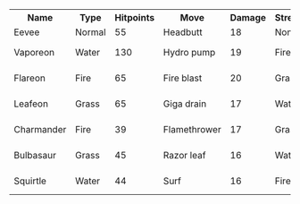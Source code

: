 
<table>
    <tr><th>Name</th><th>Type</th><th>Hitpoints</th><th>Move</th><th>Damage</th><th>Strength</th><th>Weakness</th><th>Sound</th></tr>
    <tr><td>Eevee</td><td>Normal</td><td>55</td><td>Headbutt</td><td>18</td><td>None</td><td>Fighting</td><td>Eev... Eevee!</td></tr>
<tr><td>Vaporeon</td><td>Water</td><td>130</td><td>Hydro pump</td><td>19</td><td>Fire</td><td>Grass</td><td>Vap... Vaporeon!</td></tr>
<tr><td>Flareon</td><td>Fire</td><td>65</td><td>Fire blast</td><td>20</td><td>Grass</td><td>Water</td><td>Fla... Flareon!</td></tr>
<tr><td>Leafeon</td><td>Grass</td><td>65</td><td>Giga drain</td><td>17</td><td>Water</td><td>Fire</td><td>Lea... Leafeon!</td></tr>
<tr><td>Charmander</td><td>Fire</td><td>39</td><td>Flamethrower</td><td>17</td><td>Grass</td><td>Water</td><td>Cha... Charmander!</td></tr>
<tr><td>Bulbasaur</td><td>Grass</td><td>45</td><td>Razor leaf</td><td>16</td><td>Water</td><td>Fire</td><td>Bul... Bulbasaur!</td></tr>
<tr><td>Squirtle</td><td>Water</td><td>44</td><td>Surf</td><td>16</td><td>Fire</td><td>Grass</td><td>Squ... Squirtle!</td></tr>
</table>


